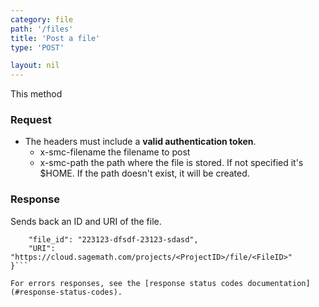 ```yaml
---
category: file
path: '/files'
title: 'Post a file'
type: 'POST'

layout: nil
---
```


This method 

### Request

* The headers must include a **valid authentication token**.
	* x-smc-filename the filename to post
	* x-smc-path the path where the file is stored. If not specified it's $HOME. If the path doesn't exist, it will be created.

### Response

Sends back an ID and URI of the file.

```{
    "file_id": "223123-dfsdf-23123-sdasd",
    "URI": "https://cloud.sagemath.com/projects/<ProjectID>/file/<FileID>"
}```

For errors responses, see the [response status codes documentation](#response-status-codes).